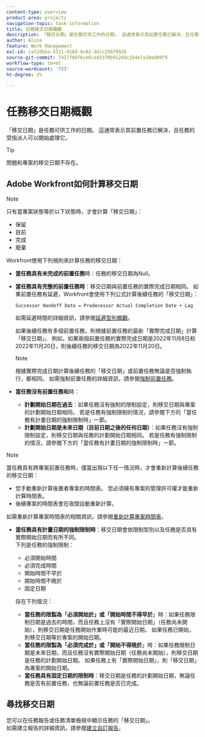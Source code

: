 ```yaml
---
content-type: overview
product-area: projects
navigation-topic: task-information
title: 任務移交日期概觀
description: 「移交日期」是任務可供工作的日期。 這通常表示其前置任務已解決，且任務的受指派人可以開始處理它。
author: Alina
feature: Work Management
exl-id: caf2dbba-5311-418d-8c82-ddcc256f9926
source-git-commit: 7427706f6ce6cad3370b91269c1b4e7a10ed09f9
workflow-type: tm+mt
source-wordcount: '723'
ht-degree: 2%

---
```


# 任務移交日期概觀

「移交日期」是任務可供工作的日期。 這通常表示其前置任務已解決，且任務的受指派人可以開始處理它。

>[!TIP]
>
>問題和專案的移交日期不存在。

## Adobe Workfront如何計算移交日期

>[!NOTE]
>
>只有當專案狀態等於以下狀態時，才會計算「移交日期」：
>
>* 保留
>* 目前
>* 完成
>* 廢棄
>

Workfront使用下列規則來計算任務的移交日期：

* **當任務具有未完成的前置任務**&#x200B;時：任務的移交日期為Null。
* **當任務具有完整的前置任務時**：移交日期與前置任務的實際完成日期相同。 如果前置任務有延遲，Workfront會使用下列公式計算後續任務的「移交日期」：

  `Successor Handoff Date = Predecessor Actual Completion Date + Lag`

  如需延遲時間的詳細資訊，請參閱[延遲型別概觀](../use-prdcssrs/lag-types.md)。

  如果後續任務有多個前置任務，則根據前置任務的最新「實際完成日期」計算「移交日期」。 例如，如果兩個前置任務的實際完成日期是2022年11月8日和2022年11月20日，則後續任務的移交日期為2022年11月20日。

  >[!NOTE]
  >
  >   根據實際完成日期計算後續任務的「移交日期」或前置任務無論是否強制執行，都相同。 如需強制前置任務的詳細資訊，請參閱[強制前置任務](../use-prdcssrs/enforced-predecessors.md)。


* **當任務沒有前置任務和**&#x200B;時：

   * **計劃開始日期在過去**：如果任務沒有強制的限制設定，則移交日期與專案的計劃開始日期相同。 若是任務有強制限制的情況，請參閱下方的「當任務有計畫日期的強制限制時」一節。
   * **計劃開始日期是未來日期（目前日期之後的任何日期）**：如果任務沒有強制限制設定，則移交日期與任務的計劃開始日期相同。 若是任務有強制限制的情況，請參閱下方的「當任務有計畫日期的強制限制時」一節。

>[!NOTE]
>
>當任務具有跨專案前置任務時，僅當出現以下任一情況時，才會重新計算後續任務的移交日期：
>
>* 您手動重新計算後置者專案的時間表。 您必須擁有專案的管理許可權才能重新計算時間表。
>* 後續專案的時間表會在夜間自動重新計算。
>
>如需重新計算專案時間表的相關資訊，請參閱[重新計算專案時間表](../../../manage-work/projects/manage-projects/recalculate-project-timeline.md)。

* **當任務具有計畫日期的強制限制時**：移交日期會依限制型別以及任務是否具有實際開始日期而有所不同。\
  下列是任務的強制限制：

   * 必須開始時間
   * 必須完成時間
   * 開始時間不早於
   * 開始時間不晚於
   * 固定日期

  存在下列情況：

   * **當任務的限製為「必須開始於」或「開始時間不得早於**」時：如果任務限制日期是過去的時間，而且任務上沒有「實際開始日期」（任務尚未開始），則移交日期是任務開始作業時可能的最近日期。 如果任務已開始，則移交日期等於專案的開始日期。
   * **當任務的限製為「必須完成於」或「開始不得晚於**」時：如果任務限制日期是未來日期，而且任務沒有實際開始日期（任務尚未開始），則移交日期是任務的計劃開始日期。 如果任務上有「實際開始日期」，則「移交日期」為專案的開始日期。
   * **當任務具有固定日期的限制時**：移交日期是任務的計劃開始日期，無論任務是否有前置任務，也無論前置任務是否已完成。

<!--these are old descriptions, edited by Anna As. on August 25, 2023 in this issue - https://experience.adobe.com/#/@adobeinternalworkfront/so:hub-Hub/workfront/issue/64c0032500018fabd4fc484167eb10dc/updates
   * When the task has a constraint of Must Start On or Start No Earlier Than, the Handoff Date is the Constraint date, unless there is an Actual Start Date on the task. If there is an Actual Start Date on the task, the Handoff Date is the Actual Completion Date of the predecessor.
   * When the task has a constraint of Must Finish On or Start No Later Than, the Handoff Date is always the Actual Completion Date of the predecessor, regardless of whether there is an Actual Start Date on the task or not. 
   * When the task has a constraint of Fixed Dates, the Handoff Date is the Planned Start Date of the task, regardless of whether it has a predecessor or not and regardless of whether the predecessor is completed or not.

-->

## 尋找移交日期

您可以在任務報告或任務清單檢視中顯示任務的「移交日期」。\
如需建立報告的詳細資訊，請參閱[建立自訂報告](../../../reports-and-dashboards/reports/creating-and-managing-reports/create-custom-report.md)。
